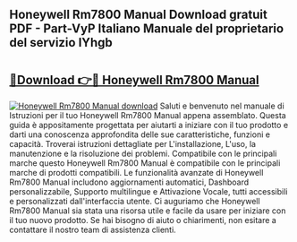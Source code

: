 ## Honeywell Rm7800 Manual Download gratuit PDF - Part-VyP Italiano Manuale del proprietario del servizio IYhgb

# <h2><a href="http://dfajxn.blite.top/?on=Honeywell+Rm7800+Manual">🔗Download 👉🔴 Honeywell Rm7800 Manual</a></h2>

[![Honeywell Rm7800 Manual download](https://i.imgur.com/lujVjoI.png)](http://dfajxn.blite.top/?on=Honeywell+Rm7800+Manual)
Saluti e benvenuto nel manuale di Istruzioni per il tuo Honeywell Rm7800 Manual appena assemblato. Questa guida è appositamente progettata per aiutarti a iniziare con il tuo prodotto e darti una conoscenza approfondita delle sue caratteristiche, funzioni e capacità. Troverai istruzioni dettagliate per L'installazione, L'uso, la manutenzione e la risoluzione dei problemi. Compatibile con le principali marche questo Honeywell Rm7800 Manual è compatibile con le principali marche di prodotti compatibili. Le funzionalità avanzate di Honeywell Rm7800 Manual includono aggiornamenti automatici, Dashboard personalizzabile, Supporto multilingue e Attivazione Vocale, tutti accessibili e personalizzati dall'interfaccia utente. Ci auguriamo che Honeywell Rm7800 Manual sia stata una risorsa utile e facile da usare per iniziare con il tuo nuovo prodotto. Se hai bisogno di aiuto o chiarimenti, non esitare a contattare il nostro team di assistenza clienti.
